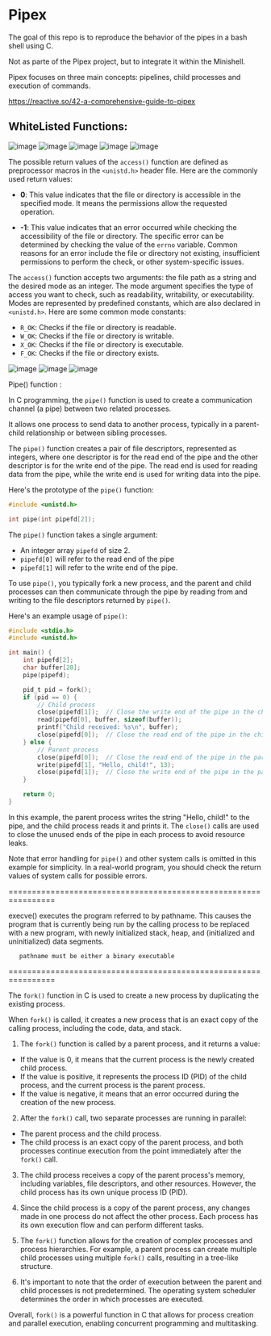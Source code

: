 # Pipex
The goal of this repo is to reproduce the behavior of the pipes in a bash shell using C. 

Not as parte of the Pipex project, but to integrate it within the Minishell.

Pipex focuses on three main concepts: pipelines, child processes and execution of commands.

https://reactive.so/42-a-comprehensive-guide-to-pipex


## WhiteListed Functions:

![image](https://github.com/izzypt/Pipex/assets/73948790/cb6cf7c8-4368-4fc1-a6b1-e9a7867ab4b2)
![image](https://github.com/izzypt/Pipex/assets/73948790/1f9fad82-c68f-4c98-a646-7fa7c23a5d14)
![image](https://github.com/izzypt/Pipex/assets/73948790/e9486474-3b6b-48fc-af33-60948c08c72a)
![image](https://github.com/izzypt/Pipex/assets/73948790/920e358f-64a0-42f1-a47d-01cf0115100a)
![image](https://github.com/izzypt/Pipex/assets/73948790/d1b100e3-28a3-429a-9a4a-61de949fd8fe)

The possible return values of the `access()` function are defined as preprocessor macros in the `<unistd.h>` header file. Here are the commonly used return values:

- **0**: This value indicates that the file or directory is accessible in the specified mode. It means the permissions allow the requested operation.

- **-1**: This value indicates that an error occurred while checking the accessibility of the file or directory. The specific error can be determined by checking the value of the `errno` variable. Common reasons for an error include the file or directory not existing, insufficient permissions to perform the check, or other system-specific issues.

The `access()` function accepts two arguments: the file path as a string and the desired mode as an integer. The mode argument specifies the type of access you want to check, such as readability, writability, or executability. Modes are represented by predefined constants, which are also declared in `<unistd.h>`. Here are some common mode constants:

- `R_OK`: Checks if the file or directory is readable.
- `W_OK`: Checks if the file or directory is writable.
- `X_OK`: Checks if the file or directory is executable.
- `F_OK`: Checks if the file or directory exists.

![image](https://github.com/izzypt/Pipex/assets/73948790/066cf522-0732-41e5-8049-f9ef786a20df)
![image](https://github.com/izzypt/Pipex/assets/73948790/fe6cd378-d193-414d-8225-f02c7bba4aad)
![image](https://github.com/izzypt/Pipex/assets/73948790/a453ec07-732a-4243-b21e-0c2861a0c04a)



Pipe() function :

In C programming, the `pipe()` function is used to create a communication channel (a pipe) between two related processes. 

It allows one process to send data to another process, typically in a parent-child relationship or between sibling processes.

The `pipe()` function creates a pair of file descriptors, represented as integers, where one descriptor is for the read end of the pipe and the other descriptor is for the write end of the pipe. The read end is used for reading data from the pipe, while the write end is used for writing data into the pipe.

Here's the prototype of the `pipe()` function:

```c
#include <unistd.h>

int pipe(int pipefd[2]);
```

The `pipe()` function takes a single argument: 
- An integer array `pipefd` of size 2. 
- `pipefd[0]` will refer to the read end of the pipe
- `pipefd[1]` will refer to the write end of the pipe.

To use `pipe()`, you typically fork a new process, and the parent and child processes can then communicate through the pipe by reading from and writing to the file descriptors returned by `pipe()`.

Here's an example usage of `pipe()`:

```c
#include <stdio.h>
#include <unistd.h>

int main() {
    int pipefd[2];
    char buffer[20];
    pipe(pipefd);

    pid_t pid = fork();
    if (pid == 0) {
        // Child process
        close(pipefd[1]);  // Close the write end of the pipe in the child
        read(pipefd[0], buffer, sizeof(buffer));
        printf("Child received: %s\n", buffer);
        close(pipefd[0]);  // Close the read end of the pipe in the child
    } else {
        // Parent process
        close(pipefd[0]);  // Close the read end of the pipe in the parent
        write(pipefd[1], "Hello, child!", 13);
        close(pipefd[1]);  // Close the write end of the pipe in the parent
    }

    return 0;
}
```

In this example, the parent process writes the string "Hello, child!" to the pipe, and the child process reads it and prints it. The `close()` calls are used to close the unused ends of the pipe in each process to avoid resource leaks.

Note that error handling for `pipe()` and other system calls is omitted in this example for simplicity. In a real-world program, you should check the return values of system calls for possible errors.

================================================================

execve() executes the program referred to by pathname.  This
       causes the program that is currently being run by the calling
       process to be replaced with a new program, with newly initialized
       stack, heap, and (initialized and uninitialized) data segments.

       pathname must be either a binary executable

================================================================

The `fork()` function in C is used to create a new process by duplicating the existing process. 

When `fork()` is called, it creates a new process that is an exact copy of the calling process, including the code, data, and stack.


1. The `fork()` function is called by a parent process, and it returns a value: 
  - If the value is 0, it means that the current process is the newly created child process. 
  - If the value is positive, it represents the process ID (PID) of the child process, and the current process is the parent process.
  - If the value is negative, it means that an error occurred during the creation of the new process. 

2. After the `fork()` call, two separate processes are running in parallel: 
  - The parent process and the child process. 
  - The child process is an exact copy of the parent process, and both processes continue execution from the point immediately after the `fork()` call.

3. The child process receives a copy of the parent process's memory, including variables, file descriptors, and other resources. However, the child process has its own unique process ID (PID).

4. Since the child process is a copy of the parent process, any changes made in one process do not affect the other process. Each process has its own execution flow and can perform different tasks.

5. The `fork()` function allows for the creation of complex processes and process hierarchies. For example, a parent process can create multiple child processes using multiple `fork()` calls, resulting in a tree-like structure.

6. It's important to note that the order of execution between the parent and child processes is not predetermined. The operating system scheduler determines the order in which processes are executed.

Overall, `fork()` is a powerful function in C that allows for process creation and parallel execution, enabling concurrent programming and multitasking.
